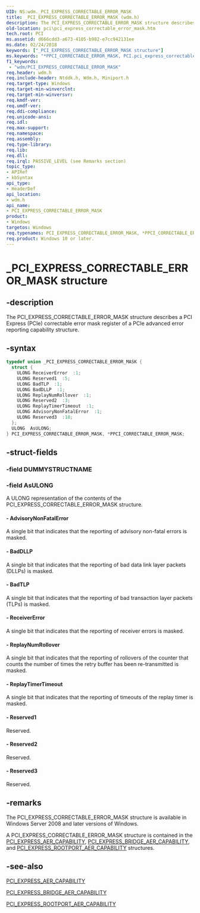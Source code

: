 ```yaml
---
UID: NS:wdm._PCI_EXPRESS_CORRECTABLE_ERROR_MASK
title: _PCI_EXPRESS_CORRECTABLE_ERROR_MASK (wdm.h)
description: The PCI_EXPRESS_CORRECTABLE_ERROR_MASK structure describes a PCI Express (PCIe) correctable error mask register of a PCIe advanced error reporting capability structure.
old-location: pci\pci_express_correctable_error_mask.htm
tech.root: PCI
ms.assetid: d666cdd3-a673-4105-b982-e7cc942131ee
ms.date: 02/24/2018
keywords: ["_PCI_EXPRESS_CORRECTABLE_ERROR_MASK structure"]
ms.keywords: "*PPCI_CORRECTABLE_ERROR_MASK, PCI.pci_express_correctable_error_mask, PCI_EXPRESS_CORRECTABLE_ERROR_MASK, PCI_EXPRESS_CORRECTABLE_ERROR_MASK union [Buses], PPCI_CORRECTABLE_ERROR_MASK, PPCI_CORRECTABLE_ERROR_MASK union pointer [Buses], _PCI_EXPRESS_CORRECTABLE_ERROR_MASK, pci_struct_770185be-12f9-4519-8077-6d90e8344590.xml, wdm/PCI_EXPRESS_CORRECTABLE_ERROR_MASK, wdm/PPCI_CORRECTABLE_ERROR_MASK"
f1_keywords:
 - "wdm/PCI_EXPRESS_CORRECTABLE_ERROR_MASK"
req.header: wdm.h
req.include-header: Ntddk.h, Wdm.h, Miniport.h
req.target-type: Windows
req.target-min-winverclnt:
req.target-min-winversvr:
req.kmdf-ver:
req.umdf-ver:
req.ddi-compliance:
req.unicode-ansi:
req.idl:
req.max-support:
req.namespace:
req.assembly:
req.type-library:
req.lib:
req.dll:
req.irql: PASSIVE_LEVEL (see Remarks section)
topic_type:
- APIRef
- kbSyntax
api_type:
- HeaderDef
api_location:
- wdm.h
api_name:
- PCI_EXPRESS_CORRECTABLE_ERROR_MASK
product:
- Windows
targetos: Windows
req.typenames: PCI_EXPRESS_CORRECTABLE_ERROR_MASK, *PPCI_CORRECTABLE_ERROR_MASK
req.product: Windows 10 or later.
---
```


# _PCI_EXPRESS_CORRECTABLE_ERROR_MASK structure


## -description


The PCI_EXPRESS_CORRECTABLE_ERROR_MASK structure describes a PCI Express (PCIe) correctable error mask register of a PCIe advanced error reporting capability structure.


## -syntax


```cpp
typedef union _PCI_EXPRESS_CORRECTABLE_ERROR_MASK {
  struct {
    ULONG ReceiverError  :1;
    ULONG Reserved1  :5;
    ULONG BadTLP  :1;
    ULONG BadDLLP  :1;
    ULONG ReplayNumRollover  :1;
    ULONG Reserved2  :3;
    ULONG ReplayTimerTimeout  :1;
    ULONG AdvisoryNonFatalError  :1;
    ULONG Reserved3  :18;
  };
  ULONG  AsULONG;
} PCI_EXPRESS_CORRECTABLE_ERROR_MASK, *PPCI_CORRECTABLE_ERROR_MASK;
```


## -struct-fields




### -field DUMMYSTRUCTNAME




### -field AsULONG

A ULONG representation of the contents of the PCI_EXPRESS_CORRECTABLE_ERROR_MASK structure.


#### - AdvisoryNonFatalError

A single bit that indicates that the reporting of advisory non-fatal errors is masked.


#### - BadDLLP

A single bit that indicates that the reporting of bad data link layer packets (DLLPs) is masked.


#### - BadTLP

A single bit that indicates that the reporting of bad transaction layer packets (TLPs) is masked.


#### - ReceiverError

A single bit that indicates that the reporting of receiver errors is masked.


#### - ReplayNumRollover

A single bit that indicates that the reporting of rollovers of the counter that counts the number of times the retry buffer has been re-transmitted is masked.


#### - ReplayTimerTimeout

A single bit that indicates that the reporting of timeouts of the replay timer is masked.


#### - Reserved1

Reserved.


#### - Reserved2

Reserved.


#### - Reserved3

Reserved.


## -remarks



The PCI_EXPRESS_CORRECTABLE_ERROR_MASK structure is available in Windows Server 2008 and later versions of Windows.

A PCI_EXPRESS_CORRECTABLE_ERROR_MASK structure is contained in the <a href="https://docs.microsoft.com/windows-hardware/drivers/ddi/wdm/ns-wdm-_pci_express_aer_capability">PCI_EXPRESS_AER_CAPABILITY</a>, <a href="https://docs.microsoft.com/windows-hardware/drivers/ddi/wdm/ns-wdm-_pci_express_bridge_aer_capability">PCI_EXPRESS_BRIDGE_AER_CAPABILITY</a>, and <a href="https://docs.microsoft.com/windows-hardware/drivers/ddi/wdm/ns-wdm-_pci_express_rootport_aer_capability">PCI_EXPRESS_ROOTPORT_AER_CAPABILITY</a> structures.




## -see-also

<a href="https://docs.microsoft.com/windows-hardware/drivers/ddi/wdm/ns-wdm-_pci_express_aer_capability">PCI_EXPRESS_AER_CAPABILITY</a>



<a href="https://docs.microsoft.com/windows-hardware/drivers/ddi/wdm/ns-wdm-_pci_express_bridge_aer_capability">PCI_EXPRESS_BRIDGE_AER_CAPABILITY</a>



<a href="https://docs.microsoft.com/windows-hardware/drivers/ddi/wdm/ns-wdm-_pci_express_rootport_aer_capability">PCI_EXPRESS_ROOTPORT_AER_CAPABILITY</a>



 

 


